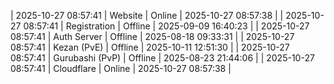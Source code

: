 | 2025-10-27 08:57:41 | Website | Online | 2025-10-27 08:57:38 |
| 2025-10-27 08:57:41 | Registration | Offline | 2025-09-09 16:40:23 |
| 2025-10-27 08:57:41 | Auth Server | Offline | 2025-08-18 09:33:31 |
| 2025-10-27 08:57:41 | Kezan (PvE) | Offline | 2025-10-11 12:51:30 |
| 2025-10-27 08:57:41 | Gurubashi (PvP) | Offline | 2025-08-23 21:44:06 |
| 2025-10-27 08:57:41 | Cloudflare | Online | 2025-10-27 08:57:38 |
